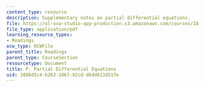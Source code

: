 ```yaml
---
content_type: resource
description: Supplementary notes on partial differential equations.
file: https://ol-ocw-studio-app-production.s3.amazonaws.com/courses/18-02-multivariable-calculus-fall-2007/3886d5c4b263106792cdd6dd613d517e_part_diff_eqn.pdf
file_type: application/pdf
learning_resource_types:
- Readings
ocw_type: OCWFile
parent_title: Readings
parent_type: CourseSection
resourcetype: Document
title: P. Partial Differential Equations
uid: 3886d5c4-b263-1067-92cd-d6dd613d517e
---
```

